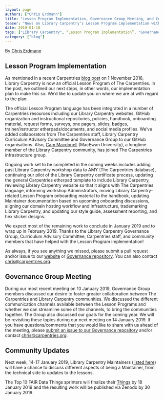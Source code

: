```yaml
---
layout: page
authors: ["Chris Erdmann"]
title: "Lesson Program Implementation, Governance Group Meeting, and Community Updates"
teaser: "News on Library Carpentry’s Lesson Program implementation with The Carpentries"
date: 2019-01-10
tags: ["Library Carpentry", “Lesson Program Implementation”, "Governance Group", “Community Updates”]
category: ["blog"]
---
```


By [Chris Erdmann](https://twitter.com/libcce)

## Lesson Program Implementation

As mentioned in a recent Carpentries [blog post](https://carpentries.org/blog/2018/11/welcoming-library-carpentry/) on 1 November 2018, Library Carpentry is now an official Lesson Program of The Carpentries. In the post, we outlined our next steps, in other words, our implementation plan to make this so. We’d like to update you on where we are at with regard to the plan.

The official Lesson Program language has been integrated in a number of Carpentries resources including our Library Carpentry websites, GitHub organization and instructional repositories, policies, handbook, onboarding material, request forms, surveys, one pagers, slides, badges, trainer/instructor etherpads/documents, and social media profiles. We’ve added collaborators from The Carpentries staff, Library Carpentry Curriculum Advisory Committee and Governance Group to our GitHub organisations. Also, [Cam Macdonell](https://twitter.com/cjmacdonell) (MacEwan University), a longtime member of the Library Carpentry community, has joined The Carpentries infrastructure group.

Ongoing work set to be completed in the coming weeks includes adding past Library Carpentry workshop data to AMY (The Carpentries database), continuing our pilot of the Library Carpentry certificate process, updating the general Carpentries etherpad template to include Library Carpentry, reviewing Library Carpentry website so that it aligns with The Carpentries language, informing workshop Administrators, moving Library Carpentry-related Lesson Program onboarding material to the handbook, updating Maintainer documentation based on upcoming onboarding discussions, aligning our domain hosting workflow and infrastructure, trademarking Library Carpentry, and updating our style guide, assessment reporting, and hex sticker designs. 

We expect most of the remaining work to conclude in January 2019 and to wrap up in February 2019. Thanks to the Library Carpentry Governance Group, Curriculum Advisory Committee, Carpentries staff, and community members that have helped with the Lesson Program implementation!

As always, if you see anything we missed, please submit a pull request and/or issue to our [website](https://github.com/LibraryCarpentry/librarycarpentry.github.io) or [Governance repository](https://github.com/LibraryCarpentry/governance). You can also contact [chris@carpentries.org](mailto:chris@carpentries.org).

## Governance Group Meeting

During our most recent meeting on 10 January 2019, Governance Group members discussed our desire to foster greater collaboration between The Carpentries and Library Carpentry communities. We discussed the different communication channels available between the Lesson Programs and whether we can streamline some of the channels, to bring the communities together. The Group also discussed our goals for the coming year. We will be revisiting these topics during our next meeting on 14 January 2019. If you have questions/comments that you would like to share with us ahead of the meeting, please [submit an issue to our Governance repository](https://github.com/LibraryCarpentry/governance/issues) and/or contact [chris@carpentries.org](mailto:chris@carpentries.org).

## Community Updates

Next week, 14-17 January 2019, Library Carpentry Maintainers ([listed here](https://librarycarpentry.org/lessons/)) will have a chance to discuss different aspects of being a Maintainer, from the technical side to updates to the lessons. 

The Top 10 FAIR Data Things sprinters will finalize their [Things]() by 18 January 2019 and the resulting work will be published via Zenodo by 30 January 2019. 
